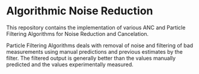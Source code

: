 # Algorithmic Noise Reduction

This repository contains the implementation of various ANC and Particle Filtering Algorithms for Noise Reduction and Cancelation.

Particle Filtering Algorithms deals with removal of noise and filtering of bad measurements using manual predictions and previous estimates by the filter. The filtered output is generally better than the values manually predicted and the values experimentally measured.
